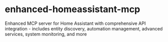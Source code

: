 # enhanced-homeassistant-mcp
Enhanced MCP server for Home Assistant with comprehensive API integration - includes entity discovery, automation management, advanced services, system monitoring, and more
